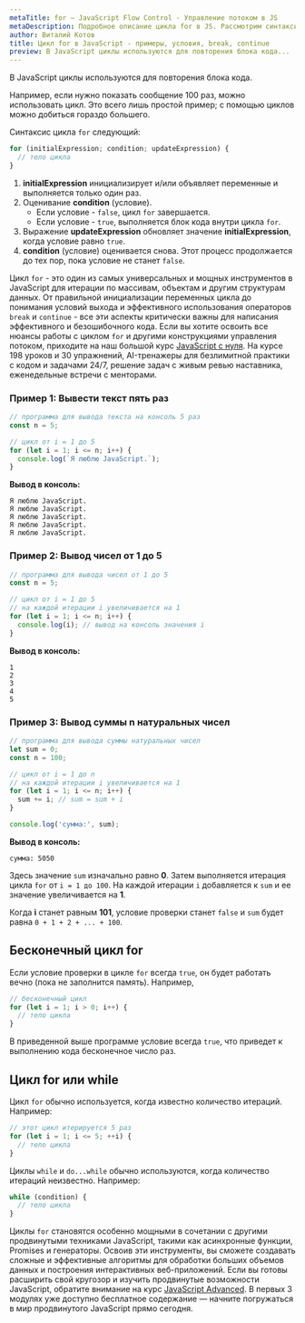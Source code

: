 ```yaml
---
metaTitle: for – JavaScript Flow Control - Управление потоком в JS
metaDescription: Подробное описание цикла for в JS. Рассмотрим синтаксис и конкретные примеры использования цикла for в javascript | База знаний PurpleSchool
author: Виталий Котов
title: Цикл for в JavaScript - примеры, условия, break, continue
preview: В JavaScript циклы используются для повторения блока кода...
---
```


В JavaScript циклы используются для повторения блока кода.

Например, если нужно показать сообщение 100 раз, можно использовать цикл. Это всего лишь простой пример; с помощью циклов можно добиться гораздо большего.

Синтаксис цикла `for` следующий:

```javascript
for (initialExpression; condition; updateExpression) {
  // тело цикла
}
```

1.  **initialExpression** инициализирует и/или объявляет переменные и выполняется только один раз.
2.  Оценивание **condition** (условие).
    - Если условие - `false`, цикл `for` завершается.
    - Если условие - `true`, выполняется блок кода внутри цикла `for`.
3.  Выражение **updateExpression** обновляет значение **initialExpression**, когда условие равно `true`.
4.  **condition** (условие) оценивается снова. Этот процесс продолжается до тех пор, пока условие не станет `false`.

Цикл `for` - это один из самых универсальных и мощных инструментов в JavaScript для итерации по массивам, объектам и другим структурам данных. От правильной инициализации переменных цикла до понимания условий выхода и эффективного использования операторов `break` и `continue` - все эти аспекты критически важны для написания эффективного и безошибочного кода. Если вы хотите освоить все нюансы работы с циклом `for` и другими конструкциями управления потоком, приходите на наш большой курс [JavaScript с нуля](https://purpleschool.ru/course/javascript-basics?utm_source=knowledgebase&utm_medium=text&utm_campaign=tsikl-for-v-javascript---primery-usloviia-break-continue). На курсе 198 уроков и 30 упражнений, AI-тренажеры для безлимитной практики с кодом и задачами 24/7, решение задач с живым ревью наставника, еженедельные встречи с менторами.

### Пример 1: Вывести текст пять раз

```javascript
// программа для вывода текста на консоль 5 раз
const n = 5;

// цикл от i = 1 до 5
for (let i = 1; i <= n; i++) {
  console.log(`Я люблю JavaScript.`);
}
```

**Вывод в консоль:**

```
Я люблю JavaScript.
Я люблю JavaScript.
Я люблю JavaScript.
Я люблю JavaScript.
Я люблю JavaScript.
```

### Пример 2: Вывод чисел от 1 до 5

```javascript
// программа для вывода чисел от 1 до 5
const n = 5;

// цикл от i = 1 до 5
// на каждой итерации i увеличивается на 1
for (let i = 1; i <= n; i++) {
  console.log(i); // вывод на консоль значения i
}
```

**Вывод в консоль:**

```
1
2
3
4
5
```

### Пример 3: Вывод суммы n натуральных чисел

```javascript
// программа для вывода суммы натуральных чисел
let sum = 0;
const n = 100;

// цикл от i = 1 до n
// на каждой итерации i увеличивается на 1
for (let i = 1; i <= n; i++) {
  sum += i; // sum = sum + i
}

console.log('сумма:', sum);
```

**Вывод в консоль:**

```
сумма: 5050
```

Здесь значение `sum` изначально равно **0**. Затем выполняется итерация цикла `for` от `i = 1 до 100`. На каждой итерации `i` добавляется к `sum` и ее значение увеличивается на **1**.

Когда **i** станет равным **101**, условие проверки станет `false` и `sum` будет равна `0 + 1 + 2 + ... + 100`.

## Бесконечный цикл for

Если условие проверки в цикле `for` всегда `true`, он будет работать вечно (пока не заполнится память). Например,

```javascript
// бесконечный цикл
for (let i = 1; i > 0; i++) {
  // тело цикла
}
```

В приведенной выше программе условие всегда `true`, что приведет к выполнению кода бесконечное число раз.

## Цикл for или while

Цикл `for` обычно используется, когда известно количество итераций. Например:

```javascript
// этот цикл итерируется 5 раз
for (let i = 1; i <= 5; ++i) {
  // тело цикла
}
```

Циклы `while` и `do...while` обычно используются, когда количество итераций неизвестно. Например:

```javascript
while (condition) {
  // тело цикла
}
```

Циклы `for` становятся особенно мощными в сочетании с другими продвинутыми техниками JavaScript, такими как асинхронные функции, Promises и генераторы.  Освоив эти инструменты, вы сможете создавать сложные и эффективные алгоритмы для обработки больших объемов данных и построения интерактивных веб-приложений. Если вы готовы расширить свой кругозор и изучить продвинутые возможности JavaScript, обратите внимание на курс [JavaScript Advanced](https://purpleschool.ru/course/javascript-advanced?utm_source=knowledgebase&utm_medium=text&utm_campaign=tsikl-for-v-javascript---primery-usloviia-break-continue). В первых 3 модулях уже доступно бесплатное содержание — начните погружаться в мир продвинутого JavaScript прямо сегодня.
